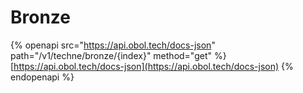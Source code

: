 # Bronze

{% openapi src="https://api.obol.tech/docs-json" path="/v1/techne/bronze/{index}" method="get" %}
[https://api.obol.tech/docs-json](https://api.obol.tech/docs-json)
{% endopenapi %}
